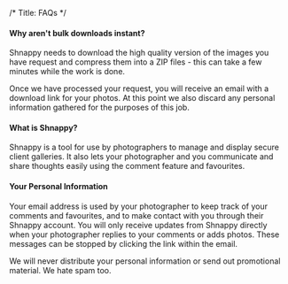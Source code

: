 /*
Title: FAQs
*/
#### Why aren't bulk downloads instant?

Shnappy needs to download the high quality version of the images you have request and compress them into a ZIP files - this
can take a few minutes while the work is done.

Once we have processed your request, you will receive an email with a download link for your photos. At this point we also
discard any personal information gathered for the purposes of this job.

#### What is Shnappy?

Shnappy is a tool for use by photographers to manage and display secure client galleries. It also lets your photographer
and you communicate and share thoughts easily using the comment feature and favourites.

#### Your Personal Information

Your email address is used by your photographer to keep track of your comments and favourites, and to make contact with
you through their Shnappy account. You will only receive updates from Shnappy directly when your photographer replies
to your comments or adds photos. These messages can be stopped by clicking the link within the email.

We will never distribute your personal information or send out promotional material. We hate spam too.
